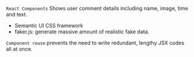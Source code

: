 `React Components`
Shows user comment details including name, image, time and text.

- Semantic UI CSS framework
- faker.js: generate massive amount of realistic fake data.

`Component reuse` prevents the need to write redundant, lengthy JSX codes all at once.